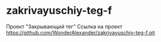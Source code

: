 # zakrivayuschiy-teg-f
Проект "Закрывающий тег"
Ссылка на проект https://github.com/WonderAlexander/zakrivayuschiy-teg-f.git
